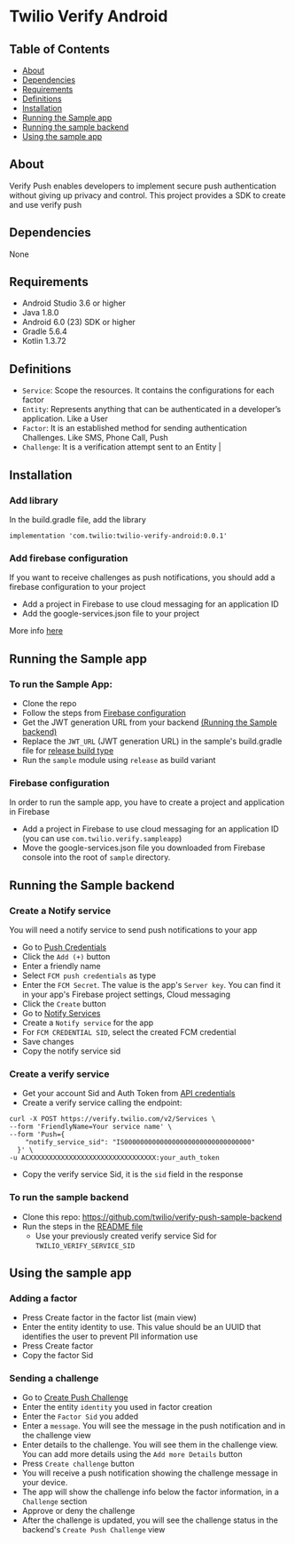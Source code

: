 # Twilio Verify Android

## Table of Contents

* [About](#About)
* [Dependencies](#Dependencies)
* [Requirements](#Requirements)
* [Definitions](#Definitions)
* [Installation](#Installation)
* [Running the Sample app](#SampleApp)
* [Running the sample backend](#SampleBackend)
* [Using the sample app](#Usage)

<a name='About'></a>

## About
Verify Push enables developers to implement secure push authentication without giving up privacy and control. This project provides a SDK to create and use verify push

<a name='Dependencies'></a>

## Dependencies

None

<a name='Requirements'></a>

## Requirements
* Android Studio 3.6 or higher
* Java 1.8.0
* Android 6.0 (23) SDK or higher
* Gradle 5.6.4
* Kotlin 1.3.72

<a name='Definitions'></a>

## Definitions

* `Service`: Scope the resources. It contains the configurations for each factor
* `Entity`: Represents anything that can be authenticated in a developer’s application. Like a User
* `Factor`: It is an established method for sending authentication Challenges. Like SMS, Phone Call, Push
* `Challenge`: It is a verification attempt sent to an Entity |

<a name='Installation'></a>

## Installation

### Add library
In the build.gradle file, add the library

```implementation 'com.twilio:twilio-verify-android:0.0.1'```

### Add firebase configuration
If you want to receive challenges as push notifications, you should add a firebase configuration to your project
* Add a project in Firebase to use cloud messaging for an application ID
* Add the google-services.json file to your project

More info [here](https://firebase.google.com/docs/android/setup#console)

<a name='SampleApp'></a>

## Running the Sample app

### To run the Sample App:
* Clone the repo
* Follow the steps from [Firebase configuration](#FirebaseConfiguration)
* Get the JWT generation URL from your backend [(Running the Sample backend)](#SampleBackend)
* Replace the `JWT_URL` (JWT generation URL) in the sample's build.gradle file for [release build type](sample/build.gradle#L29)
* Run the `sample` module using `release` as build variant

<a name='FirebaseConfiguration'></a>

### Firebase configuration

In order to run the sample app, you have to create a project and application in Firebase
* Add a project in Firebase to use cloud messaging for an application ID (you can use `com.twilio.verify.sampleapp`)
* Move the google-services.json file you downloaded from Firebase console into the root of `sample` directory.

<a name='SampleBackend'></a>

## Running the Sample backend

### Create a Notify service
You will need a notify service to send push notifications to your app
* Go to [Push Credentials](https://www.twilio.com/console/notify/credentials)
* Click the `Add (+)` button 
* Enter a friendly name
* Select `FCM push credentials` as type
* Enter the `FCM Secret`. The value is the app's `Server key`. You can find it in your app's Firebase project settings, Cloud messaging
* Click the `Create` button
* Go to [Notify Services](https://www.twilio.com/console/notify/services)
* Create a `Notify service` for the app
* For `FCM CREDENTIAL SID`, select the created FCM credential
* Save changes
* Copy the notify service sid

### Create a verify service
* Get your account Sid and Auth Token from [API credentials](https://www.twilio.com/console/project/settings)
* Create a verify service calling the endpoint:
```
curl -X POST https://verify.twilio.com/v2/Services \
--form 'FriendlyName=Your service name' \
--form 'Push={
    "notify_service_sid": "IS00000000000000000000000000000000"
  }' \
-u ACXXXXXXXXXXXXXXXXXXXXXXXXXXXXXXXX:your_auth_token
```
* Copy the verify service Sid, it is the `sid` field in the response

### To run the sample backend
* Clone this repo: https://github.com/twilio/verify-push-sample-backend
* Run the steps in the [README file](https://github.com/twilio/verify-push-sample-backend/blob/sample-backend/README.md)
    * Use your previously created verify service Sid for `TWILIO_VERIFY_SERVICE_SID`

<a name='Usage'></a>

## Using the sample app

### Adding a factor
* Press Create factor in the factor list (main view)
* Enter the entity identity to use. This value should be an UUID that identifies the user to prevent PII information use
* Press Create factor
* Copy the factor Sid

### Sending a challenge
* Go to [Create Push Challenge](http://localhost:3000/challenge)
* Enter the entity `identity` you used in factor creation
* Enter the `Factor Sid` you added
* Enter a `message`. You will see the message in the push notification and in the challenge view
* Enter details to the challenge. You will see them in the challenge view. You can add more details using the `Add more Details` button
* Press `Create challenge` button
* You will receive a push notification showing the challenge message in your device. 
* The app will show the challenge info below the factor information, in a `Challenge` section
* Approve or deny the challenge
* After the challenge is updated, you will see the challenge status in the backend's `Create Push Challenge` view

